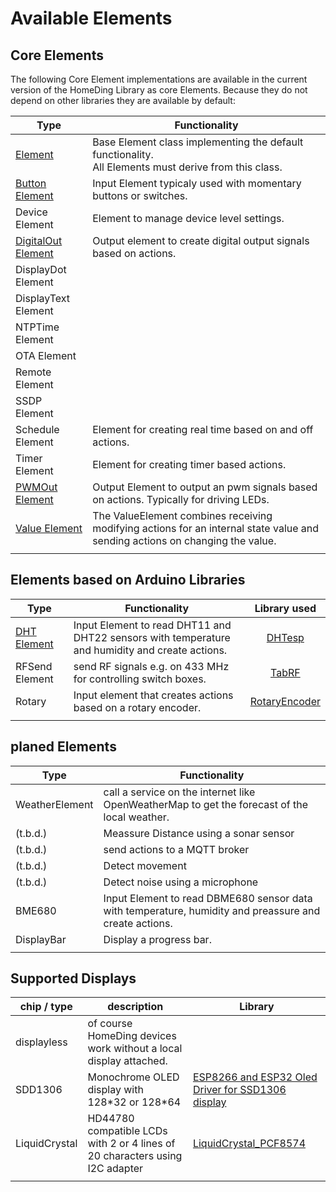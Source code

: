 # Available Elements

## Core Elements

The following Core Element implementations are available in the current version of the HomeDing Library as core Elements.
Because they do not depend on other libraries they are available by default:

| Type                                    | Functionality                                                                                                                |
| --------------------------------------- | ---------------------------------------------------------------------------------------------------------------------------- |
| [Element](ElementClass)                 | Base Element class implementing the default functionality. <br /> All Elements must derive from this class.                  |
| [Button Element](ButtonElement)         | Input Element typicaly used with momentary buttons or switches.                                                              |
| Device Element                          | Element to manage device level settings.                                                                                     |
| [DigitalOut Element](DigitalOutElement) | Output element to create digital output signals based on actions.                                                            |
| DisplayDot Element                      |
| DisplayText Element                     |
| NTPTime Element                         |
| OTA Element                             |
| Remote Element                          |
| SSDP Element                            |
| Schedule Element                        | Element for creating real time based on and off actions.                                                                     |
| Timer Element                           | Element for creating timer based actions.                                                                                    |
| [PWMOut Element](PWMOutElement)         | Output Element to output an pwm signals based on actions. Typically for driving LEDs.                                        |
| [Value Element](ValueElement)           | The ValueElement combines receiving modifying actions for an internal state value and sending actions on changing the value. |
|  |

## Elements based on Arduino Libraries

| Type                      | Functionality                                                                                   | Library used    |
| ------------------------- | ----------------------------------------------------------------------------------------------- | :-------------: |
| [DHT Element](DHTElement) | Input Element to read DHT11 and DHT22 sensors with temperature and humidity and create actions. | [DHTesp]        |
| RFSend Element            | send RF signals e.g. on 433 MHz for controlling switch boxes.                                   | [TabRF]         |
| Rotary                    | Input element that creates actions based on a rotary encoder.                                   | [RotaryEncoder] |
|  |

[DHTesp]: https://github.com/beegee-tokyo/DHTesp "DHT library for ESP boards."
[TabRF]: https://github.com/mathertel/tabrf "Table driven RF library"
[RotaryEncoder]: http://www.mathertel.de/Arduino/RotaryEncoderLibrary.aspx "A library for using a rotary encoder as an input."


## planed Elements

| Type           | Functionality                                                                                          |
| -------------- | ------------------------------------------------------------------------------------------------------ |
| WeatherElement | call a service on the internet like OpenWeatherMap to get the forecast of the local weather.           |
| (t.b.d.)       | Meassure Distance using a sonar sensor                                                                 |
| (t.b.d.)       | send actions to a MQTT broker                                                                          |
| (t.b.d.)       | Detect movement                                                                                        |
| (t.b.d.)       | Detect noise using a microphone                                                                        |
| BME680         | Input Element to read DBME680 sensor data with temperature, humidity and preassure and create actions. |
| DisplayBar     | Display a progress bar.                                                                                |
|  |

## Supported Displays

| chip / type   | description                                                                  | Library                                             |
| ------------- | ---------------------------------------------------------------------------- | --------------------------------------------------- |
| displayless   | of course HomeDing devices work without a local display attached.            |                                                     |
| SDD1306       | Monochrome OLED display with 128\*32 or 128\*64                              | [ESP8266 and ESP32 Oled Driver for SSD1306 display] |
| LiquidCrystal | HD44780 compatible LCDs with 2 or 4 lines of 20 characters using I2C adapter | [LiquidCrystal_PCF8574]                             |
|  |
[ESP8266 and ESP32 Oled Driver for SSD1306 display]: ()
[LiquidCrystal_PCF8574]: (https://www.mathertel.de/arduino/LiquidCrystal_PCF8574.aspx)